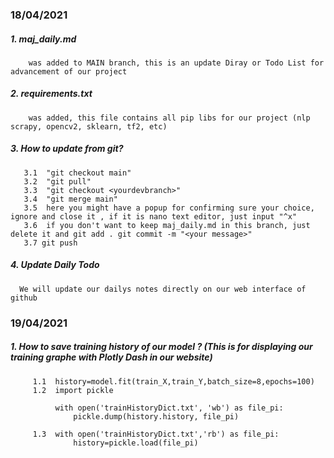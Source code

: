 ### 18/04/2021 
  ##### 1. maj_daily.md 
        was added to MAIN branch, this is an update Diray or Todo List for advancement of our project 
  ##### 2. requirements.txt 
        was added, this file contains all pip libs for our project (nlp scrapy, opencv2, sklearn, tf2, etc)
  ##### 3. How to update from git? 
       3.1  "git checkout main"
       3.2  "git pull"
       3.3  "git checkout <yourdevbranch>"
       3.4  "git merge main"
       3.5  here you might have a popup for confirming sure your choice, ignore and close it , if it is nano text editor, just input "^x"
       3.6  if you don't want to keep maj_daily.md in this branch, just delete it and git add . git commit -m "<your message>"
       3.7 git push
  ##### 4. Update Daily Todo
      We will update our dailys notes directly on our web interface of github 
  
  
  
### 19/04/2021
  ##### 1. How to save training history of our model ? (This is for displaying our training graphe with Plotly Dash in our website)
         1.1  history=model.fit(train_X,train_Y,batch_size=8,epochs=100)
         1.2  import pickle

              with open('trainHistoryDict.txt', 'wb') as file_pi:
                  pickle.dump(history.history, file_pi)
                  
         1.3  with open('trainHistoryDict.txt','rb') as file_pi:
                  history=pickle.load(file_pi)
